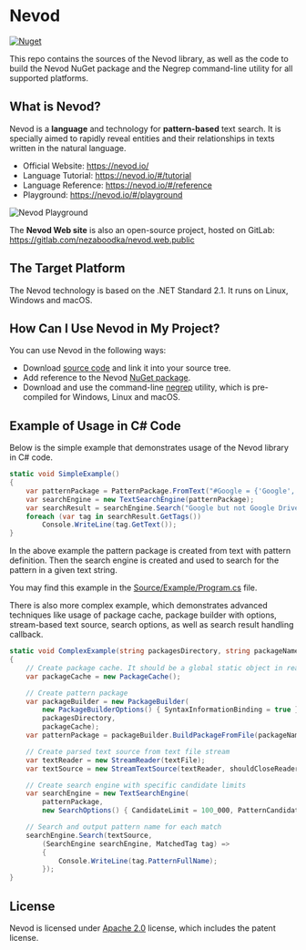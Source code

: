 # Nevod

[![Nuget](https://img.shields.io/nuget/v/Nezaboodka.Nevod)](https://www.nuget.org/packages/Nezaboodka.Nevod/)

This repo contains the sources of the Nevod library, as well as the code to build the Nevod NuGet package
and the Negrep command-line utility for all supported platforms.

## What is Nevod?

Nevod is a **language** and technology for **pattern-based** text search. It is specially
aimed to rapidly reveal entities and their relationships in texts written in the natural language.

- Official Website: https://nevod.io/
- Language Tutorial: https://nevod.io/#/tutorial
- Language Reference: https://nevod.io/#/reference
- Playground: https://nevod.io/#/playground

![Nevod Playground](https://raw.githubusercontent.com/nezaboodka/nevod/main/nevod.jpg)

The **Nevod Web site** is also an open-source project, hosted on GitLab: https://gitlab.com/nezaboodka/nevod.web.public

## The Target Platform

The Nevod technology is based on the .NET Standard 2.1. It runs on Linux, Windows and macOS.

## How Can I Use Nevod in My Project?

You can use Nevod in the following ways:
- Download [source code](https://github.com/nezaboodka/nevod) and link it into your source tree.
- Add reference to the Nevod [NuGet package](https://www.nuget.org/packages/Nezaboodka.Nevod).
- Download and use the command-line [negrep](https://nevod.io/#/downloads) utility, which is pre-compiled for
Windows, Linux and macOS.

## Example of Usage in C# Code

Below is the simple example that demonstrates usage of the Nevod library in C# code.

```csharp
static void SimpleExample()
{
    var patternPackage = PatternPackage.FromText("#Google = {'Google', ~'Google Drive'};");
    var searchEngine = new TextSearchEngine(patternPackage);
    var searchResult = searchEngine.Search("Google but not Google Drive");
    foreach (var tag in searchResult.GetTags())
        Console.WriteLine(tag.GetText());
}
```

In the above example the pattern package is created from text with pattern definition. Then the
search engine is created and used to search for the pattern in a given text string.

You may find this example in the [Source/Example/Program.cs](Source/Example/Program.cs) file.

There is also more complex example, which demonstrates advanced techniques like usage of
package cache, package builder with options, stream-based text source, search options,
as well as search result handling callback.

```csharp
static void ComplexExample(string packagesDirectory, string packageName, string textFile)
{
    // Create package cache. It should be a global static object in real life
    var packageCache = new PackageCache();

    // Create pattern package
    var packageBuilder = new PackageBuilder(
        new PackageBuilderOptions() { SyntaxInformationBinding = true },
        packagesDirectory,
        packageCache);
    var patternPackage = packageBuilder.BuildPackageFromFile(packageName);

    // Create parsed text source from text file stream
    var textReader = new StreamReader(textFile);
    var textSource = new StreamTextSource(textReader, shouldCloseReader: true, 64_000);

    // Create search engine with specific candidate limits
    var searchEngine = new TextSearchEngine(
        patternPackage,
        new SearchOptions() { CandidateLimit = 100_000, PatternCandidateLimit = 10_000 });

    // Search and output pattern name for each match
    searchEngine.Search(textSource,
        (SearchEngine searchEngine, MatchedTag tag) =>
        {
            Console.WriteLine(tag.PatternFullName);
        });
}
```

## License

Nevod is licensed under [Apache 2.0](LICENSE.txt) license, which includes the patent license.
